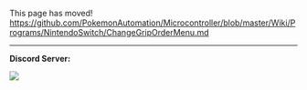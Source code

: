 This page has moved! https://github.com/PokemonAutomation/Microcontroller/blob/master/Wiki/Programs/NintendoSwitch/ChangeGripOrderMenu.md

<hr>

**Discord Server:** 

[<img src="https://canary.discordapp.com/api/guilds/695809740428673034/widget.png?style=banner2">](https://discord.gg/cQ4gWxN)


